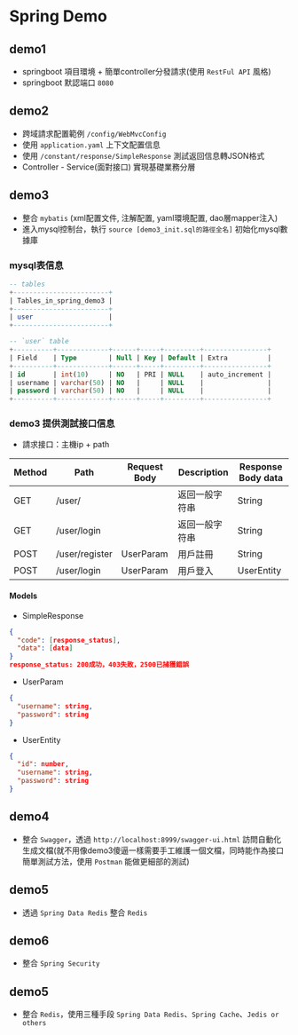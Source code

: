 # Spring Demo 

## demo1
- springboot 項目環境 + 簡單controller分發請求(使用 `RestFul API` 風格)
- springboot 默認端口 `8080`

## demo2
- 跨域請求配置範例 `/config/WebMvcConfig`
- 使用 `application.yaml` 上下文配置信息
- 使用 `/constant/response/SimpleResponse` 測試返回信息轉JSON格式
- Controller - Service(面對接口) 實現基礎業務分層

## demo3
- 整合 `mybatis` (xml配置文件, 注解配置, yaml環境配置, dao層mapper注入)
- 進入mysql控制台，執行 `source [demo3_init.sql的路徑全名]` 初始化mysql數據庫

### mysql表信息
```sql
-- tables
+------------------------+
| Tables_in_spring_demo3 |
+------------------------+
| user                   |
+------------------------+

-- `user` table
+----------+-------------+------+-----+---------+----------------+
| Field    | Type        | Null | Key | Default | Extra          |
+----------+-------------+------+-----+---------+----------------+
| id       | int(10)     | NO   | PRI | NULL    | auto_increment |
| username | varchar(50) | NO   |     | NULL    |                |
| password | varchar(50) | NO   |     | NULL    |                |
+----------+-------------+------+-----+---------+----------------+
```

### demo3 提供測試接口信息
- 請求接口：主機ip + path

Method | Path | Request Body | Description | Response Body data
-|-|-|-|-
GET | /user/ |  | 返回一般字符串 | String
GET | /user/login |  | 返回一般字符串 | String
POST | /user/register | UserParam | 用戶註冊 | String
POST | /user/login | UserParam | 用戶登入 | UserEntity

#### Models
- SimpleResponse
```json
{
  "code": [response_status],
  "data": [data]
}
response_status: 200成功，403失敗，2500已捕獲錯誤
```
- UserParam
```json
{
  "username": string,
  "password": string
}
```
- UserEntity
```json
{
  "id": number,
  "username": string,
  "password": string
}
```

## demo4
- 整合 `Swagger`，透過 `http://localhost:8999/swagger-ui.html` 訪問自動化生成文檔(就不用像demo3傻逼一樣需要手工維護一個文檔，同時能作為接口簡單測試方法，使用 `Postman` 能做更細部的測試)

## demo5
- 透過 `Spring Data Redis` 整合 `Redis`

## demo6
- 整合 `Spring Security`

## demo5
- 整合 `Redis`，使用三種手段 `Spring Data Redis`、`Spring Cache`、`Jedis or others`




